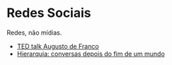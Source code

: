 # Redes Sociais

Redes, não mídias.

- [TED talk Augusto de Franco](https://www.youtube.com/watch?v=-3bnzmykCiM)
- [Hierarquia: conversas depois do fim de um
   mundo](https://www.youtube.com/watch?v=9kvtU5kArOI)

